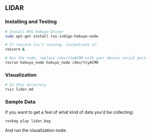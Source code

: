 ## LIDAR

### Installing and Testing

```bash
# Install ROS Hokuyo Driver
sudo apt-get install ros-indigo-hokuyo-node

# If roscore isn't running, instantiate it:
roscore &

# Run the node; replace /dev/ttyACM0 with your device serial port.
rosrun hokuyo_node hokuyo_node /dev/ttyACM0
```

### Visualization

```bash
# In this directory
rviz lidar.md 
```

### Sample Data

If you want to get a feel of what kind of data you'd be collecting:

```bash
rosbag play lidar.bag
```
And run the visualization node.
